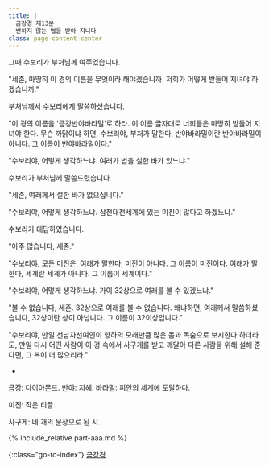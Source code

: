 ```yaml
---
title: |
  금강경 제13분
  변하지 않는 법을 받아 지니다
class: page-content-center
---
```


그때 수보리가 부처님께 여쭈었습니다.

"세존, 마땅히 이 경의 이름을 무엇이라 해야겠습니까.
저희가 어떻게 받들어 지녀야 하겠습니까."

부처님께서 수보리에게 말씀하셨습니다.

"이 경의 이름을 '금강반야바라밀'로 하라.
이 이름 글자대로 너희들은 마땅히 받들어 지녀야 한다.
무슨 까닭이냐 하면, 수보리야, 부처가 말한다,
반야바라밀이란 반야바라밀이 아니다.
그 이름이 반야바라밀이다."

"수보리야, 어떻게 생각하느냐.
여래가 법을 설한 바가 있느냐."

수보리가 부처님께 말씀드렸습니다.

"세존, 여래께서 설한 바가 없으십니다."

"수보리야, 어떻게 생각하느냐.
삼천대천세계에 있는 미진이 많다고 하겠느냐."

수보리가 대답하였습니다.

"아주 많습니다, 세존."

"수보리야, 모든 미진은, 여래가 말한다, 미진이 아니다.
그 이름이 미진이다.
여래가 말한다, 세계란 세계가 아니다.
그 이름이 세계이다."

"수보리야, 어떻게 생각하느냐.
가이 32상으로 여래를 볼 수 있겠느냐."

"볼 수 없습니다, 세존.
32상으로 여래를 볼 수 없습니다.
왜냐하면, 여래께서 말씀하셨습니다, 32상이란 상이 아닙니다.
그 이름이 32이상입니다."

"수보리야, 만일 선남자선여인이
항하의 모래만큼 많은 몸과 목숨으로 보시한다 하더라도,
만일 다시 어떤 사람이
이 경 속에서 사구게를 받고 깨달아 다른 사람을 위해 설해 준다면,
그 복이 더 많으리라."

*

금강: 다이아몬드.
반야: 지혜.
바라밀: 피안의 세계에 도달하다.

미진: 작은 티끌.

사구게: 네 개의 문장으로 된 시.

{% include_relative part-aaa.md %}

{:class="go-to-index"}
[금강경](index)